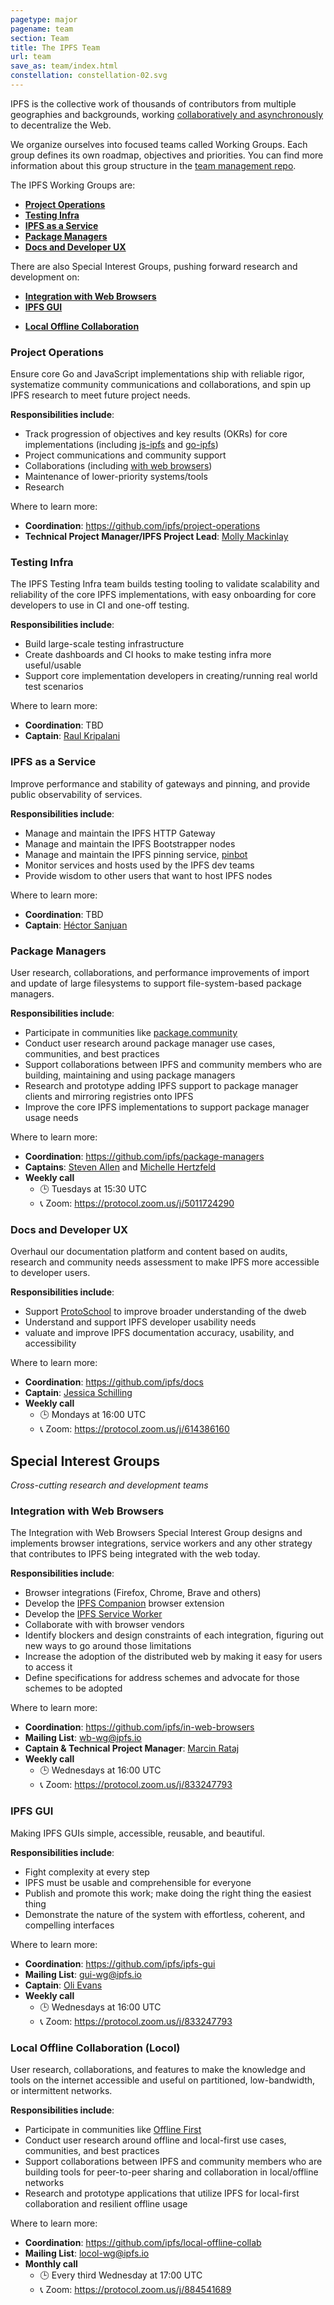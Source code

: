 ```yaml
---
pagetype: major
pagename: team
section: Team
title: The IPFS Team
url: team
save_as: team/index.html
constellation: constellation-02.svg
---
```


<p class="lead">
IPFS is the collective work of thousands of contributors from multiple geographies and backgrounds, working <a href="https://github.com/ipfs/team-mgmt#how-we-work-together">collaboratively and asynchronously</a> to decentralize the Web.
</p>

We organize ourselves into focused teams called Working Groups. Each group defines its own roadmap, objectives and priorities. You can find more information about this group structure in the [team management repo](https://github.com/ipfs/team-mgmt/blob/master/TEAMS_ROLES_STRUCTURES.md#working-groups).

The IPFS Working Groups are:

- [**Project Operations**](#project-operations)
- [**Testing Infra**](#testing-infra)
- [**IPFS as a Service**](#ipfs-as-a-service)
- [**Package Managers**](#package-managers)
- [**Docs and Developer UX**](#docs-and-developer-ux)


There are also Special Interest Groups, pushing forward research and development on:

- [**Integration with Web Browsers**](#integration-with-web-browsers)
- [**IPFS GUI**](#ipfs-gui)
<!-- - [**IPFS Cluster**](#ipfs-cluster) -->
- [**Local Offline Collaboration**](#local-offline-collaboration-locol)

<!-- - [**Dynamic Data and Capabilities**](#dynamic-data-and-capabilities)
- [**Decentralized Data Stewardship**](#decentralized-data-stewardship) -->


### Project Operations

Ensure core Go and JavaScript implementations ship with reliable rigor, systematize community communications and collaborations, and spin up IPFS research to meet future project needs.

**Responsibilities include**:

- Track progression of objectives and key results (OKRs) for core implementations (including [js-ipfs](https://github.com/ipfs/js-ipfs) and [go-ipfs](https://github.com/ipfs/js-ipfs))
- Project communications and community support
- Collaborations (including [with web browsers](https://github.com/ipfs/in-web-browsers))
- Maintenance of lower-priority systems/tools
- Research

Where to learn more:

- **Coordination**: https://github.com/ipfs/project-operations
- **Technical Project Manager/IPFS Project Lead**: [Molly Mackinlay](https://github.com/momack2)

### Testing Infra

The IPFS Testing Infra team builds testing tooling to validate scalability and reliability of the core IPFS implementations, with easy onboarding for core developers to use in CI and one-off testing.

**Responsibilities include**:

- Build large-scale testing infrastructure
- Create dashboards and CI hooks to make testing infra more useful/usable
- Support core implementation developers in creating/running real world test scenarios

Where to learn more:

- **Coordination**: TBD
- **Captain**: [Raul Kripalani](https://github.com/raulk)

### IPFS as a Service

Improve performance and stability of gateways and pinning, and provide public observability of services.

**Responsibilities include**:

- Manage and maintain the IPFS HTTP Gateway
- Manage and maintain the IPFS Bootstrapper nodes
- Manage and maintain the IPFS pinning service, [pinbot](https://twitter.com/ipfspin)
- Monitor services and hosts used by the IPFS dev teams
- Provide wisdom to other users that want to host IPFS nodes

Where to learn more:

- **Coordination**: TBD
- **Captain**: [Héctor Sanjuan](https://github.com/hsanjuan)

### Package Managers

User research, collaborations, and performance improvements of import and update of large filesystems to support file-system-based package managers.

**Responsibilities include**:

- Participate in communities like [package.community](http://package.community/)
- Conduct user research around package manager use cases, communities, and best practices
- Support collaborations between IPFS and community members who are building, maintaining and using package managers
- Research and prototype adding IPFS support to package manager clients and mirroring registries onto IPFS
- Improve the core IPFS implementations to support package manager usage needs

Where to learn more:

- **Coordination**: https://github.com/ipfs/package-managers
- **Captains**: [Steven Allen](https://github.com/stebalien) and [Michelle Hertzfeld](https://github.com/meiqimichelle)
- **Weekly call**
  - 🕒 Tuesdays at 15:30 UTC
  - 📞 Zoom: https://protocol.zoom.us/j/5011724290

### Docs and Developer UX

Overhaul our documentation platform and content based on audits, research and community needs assessment to make IPFS more accessible to developer users.

**Responsibilities include**:

- Support [ProtoSchool](http://proto.school) to improve broader understanding of the dweb
- Understand and support IPFS developer usability needs
- valuate and improve IPFS documentation accuracy, usability, and accessibility

Where to learn more:

- **Coordination**: https://github.com/ipfs/docs
- **Captain**: [Jessica Schilling](https://github.com/jessicaschilling)
- **Weekly call**
  - 🕒 Mondays at 16:00 UTC
  - 📞 Zoom: https://protocol.zoom.us/j/614386160

## Special Interest Groups

_Cross-cutting research and development teams_


### Integration with Web Browsers

The Integration with Web Browsers Special Interest Group designs and implements browser integrations, service workers and any other strategy that contributes to IPFS being integrated with the web today.

**Responsibilities include**:

- Browser integrations (Firefox, Chrome, Brave and others)
- Develop the [IPFS Companion](https://github.com/ipfs-shipyard/ipfs-companion) browser extension
- Develop the [IPFS Service Worker](https://github.com/ipfs-shipyard/service-worker-gateway)
- Collaborate with with browser vendors
- Identify blockers and design constraints of each integration, figuring out new ways to go around those limitations
- Increase the adoption of the distributed web by making it easy for users to access it
- Define specifications for address schemes and advocate for those schemes to be adopted

Where to learn more:

- **Coordination**: https://github.com/ipfs/in-web-browsers
- **Mailing List**: wb-wg@ipfs.io
- **Captain & Technical Project Manager**: [Marcin Rataj](https://github.com/lidel)
- **Weekly call**
  - 🕒 Wednesdays at 16:00 UTC
  - 📞 Zoom: https://protocol.zoom.us/j/833247793

### IPFS GUI

  Making IPFS GUIs simple, accessible, reusable, and beautiful.

  **Responsibilities include**:

  - Fight complexity at every step
  - IPFS must be usable and comprehensible for everyone
  - Publish and promote this work; make doing the right thing the easiest thing
  - Demonstrate the nature of the system with effortless, coherent, and compelling interfaces

  Where to learn more:

  - **Coordination**: https://github.com/ipfs/ipfs-gui
  - **Mailing List**: gui-wg@ipfs.io
  - **Captain**: [Oli Evans](https://github.com/olizilla)
  - **Weekly call**
    - 🕒 Wednesdays at 16:00 UTC
    - 📞 Zoom: https://protocol.zoom.us/j/833247793


### Local Offline Collaboration (Locol)

User research, collaborations, and features to make the knowledge and tools on the internet accessible and useful on partitioned, low-bandwidth, or intermittent networks.

**Responsibilities include**:

- Participate in communities like [Offline First](http://offlinefirst.org/)
- Conduct user research around offline and local-first use cases, communities, and best practices
- Support collaborations between IPFS and community members who are building tools for peer-to-peer sharing and collaboration in local/offline networks
- Research and prototype applications that utilize IPFS for local-first collaboration and resilient offline usage

Where to learn more:

- **Coordination**: https://github.com/ipfs/local-offline-collab
- **Mailing List**: locol-wg@ipfs.io
- **Monthly call**
  - 🕒 Every third Wednesday at 17:00 UTC
  - 📞 Zoom: https://protocol.zoom.us/j/884541689
